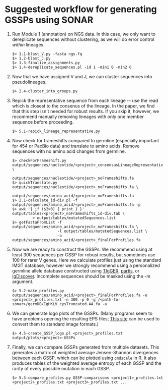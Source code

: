 Suggested workflow for generating GSSPs using SONAR
===

1. Run Module 1 (annotation) on NGS data. In this case, we only want to dereplicate sequences without clustering, as we will do error control _within_ lineages.
   ```
   $> 1.1-blast_V.py -fasta ngs.fq
   $> 1.2-blast_J.py
   $> 1.3-finalize_assignments.py
   $> 1.4-dereplicate_sequences.pl -id 1 -min1 0 -min2 0
   ```
1. Now that we have assigned V and J, we can cluster sequences into pseudolineages.
   ```
   $> 2.4-cluster_into_groups.py
   ```
1. Repick the representative sequence from each lineage -- use the read which is closest to the consenus of the lineage. In the paper, we find that this step isn't needed for robust results. If you skip it, however, we recommend manually removing lineages with only one member sequence before proceeding.
   ```
   $> 5.1-repick_lineage_representative.py
   ```
1. Now check for frameshifts compared to germline (especially important for 454 or PacBio data) and translate to amino acids. Remove sequences with no amino acid changes from germline.
   ```
   $> checkForFrameshift.py output/sequences/nucleotide/<project>_consensusLineageRepresentatives.fa \
                            output/sequences/nucleotide/<project>_noFrameshifts.fa
   $> quickTranslate.py output/sequences/nucleotide/<project>_noFrameshifts.fa \
                        output/sequences/amino_acid/<project>_noFrameshifts.fa
   $> 2.1-calculate_id-div.pl -f output/sequences/amino_acid/<project>_noFrameshifts.fa -p
   $> awk '{ if ($2>0) { print } }' output/tables/<project>_noFrameshifts_id-div.tab \
            > output/tables/mutatedSequences.list
   $> getFastaFromList -f output/sequences/amino_acid/<project>_noFrameshifts.fa \
                       -l output/tables/mutatedSequences.list \
                       -o output/sequences/amino_acid/<project>_finalForProfiles.fa
   ```
1. Now we are ready to construct the GSSPs. We recommend using at least 300 sequences per GSSP for robust results, but sometimes use 100 for rarer V genes. Here we calculate profiles just using the standard IMGT database, however we strongly recommend using a personalized germline allele database constructed using [TIgGER](http://tigger.readthedocs.io/en/0.2.8/), [partis](https://github.com/psathyrella/partis), or [IgDiscover](https://bitbucket.org/igdiscover/igdiscover). Incomplete sequences should be masked using the -m argument.
   ```
   $> 5.2-make_profiles.py output/sequences/amino_acid/<project>_finalForProfiles.fa -o <project>_profiles.txt -n 300 -p 0 -g /<path-to-sonar>/germDB/IgHKLV_cysTruncated.AA.fa -a
   ```
1. We can generate logo plots of the GSSPs. (Many programs seem to have problems opening the resulting EPS files; [This site](http://convertepstojpg.com/) can be used to convert them to standard image formats.)
   ```
   $> 4.5-create_GSSP_logo.pl <project>_profiles.txt output/plots/<project>-GSSPs
   ```
1. Finally, we can compare GSSPs generated from multiple datasets. This generates a matrix of weighted average Jensen-Shannon divergences between each GSSP, which can be plotted using `cmdscale` in R. It also produces tables of the weighted average entropy of each GSSP and the rarity of every possible mutation in each GSSP.
   ```
   $> 5.3-compare_profiles.py GSSP-comparisons <project1>_profiles.txt <project2>_profiles.txt <project3>_profiles.txt ...
   ```

